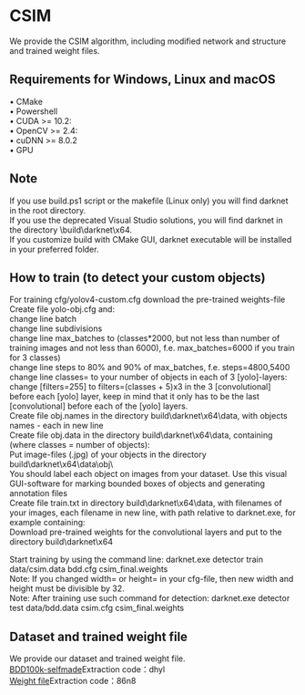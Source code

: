 # CSIM
We provide the CSIM algorithm, including modified network and structure and trained weight files.
## Requirements for Windows, Linux and macOS
•	CMake   
•	Powershell    
•	CUDA >= 10.2:  
•	OpenCV >= 2.4:   
•	cuDNN >= 8.0.2   
•	GPU  
## Note
If you use build.ps1 script or the makefile (Linux only) you will find darknet in the root directory.  
If you use the deprecated Visual Studio solutions, you will find darknet in the directory \build\darknet\x64.  
If you customize build with CMake GUI, darknet executable will be installed in your preferred folder.  

## How to train (to detect your custom objects)
For training cfg/yolov4-custom.cfg download the pre-trained weights-file 
Create file yolo-obj.cfg and:  
change line batch   
change line subdivisions  
change line max_batches to (classes*2000, but not less than number of training images and not less than 6000), f.e. max_batches=6000 if you train for 3 classes)  
change line steps to 80% and 90% of max_batches, f.e. steps=4800,5400  
change line classes= to your number of objects in each of 3 [yolo]-layers:  
change [filters=255] to filters=(classes + 5)x3 in the 3 [convolutional] before each [yolo] layer, keep in mind that it only has to be the last [convolutional] before each of the [yolo] layers.  
Create file obj.names in the directory build\darknet\x64\data\, with objects names - each in new line  
Create file obj.data in the directory build\darknet\x64\data\, containing (where classes = number of objects):  
Put image-files (.jpg) of your objects in the directory build\darknet\x64\data\obj\  
You should label each object on images from your dataset. Use this visual GUI-software for marking bounded boxes of objects and generating annotation files  
Create file train.txt in directory build\darknet\x64\data\, with filenames of your images, each filename in new line, with path relative to darknet.exe, for example containing:  
Download pre-trained weights for the convolutional layers and put to the directory build\darknet\x64  

Start training by using the command line: darknet.exe detector train data/csim.data bdd.cfg csim_final.weights    
Note: If you changed width= or height= in your cfg-file, then new width and height must be divisible by 32.   
Note: After training use such command for detection: darknet.exe detector test data/bdd.data csim.cfg csim_final.weights    

## Dataset and trained weight file
We provide our dataset and trained weight file.  
[BDD100k-selfmade](https://pan.baidu.com/s/10CbIF-zQ5X-h7bh_uGSOMg)Extraction code：dhyl  
[Weight file](https://pan.baidu.com/s/1xl-1TIj3zKEoOxGCuaXWcA)Extraction code：86n8




